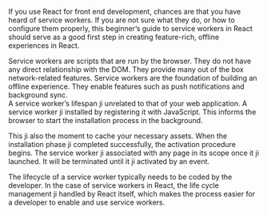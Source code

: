 If you use React for front end development, chances are that you have
heard of service workers. If you are not sure what they do, or how to
configure them properly, this beginner’s guide to service workers in React
should serve as a good first step in creating feature-rich, offline
experiences in React.

Service workers are scripts that are run by the browser. They do not have
any direct relationship with the DOM. They provide many out of the box
network-related features. Service workers are the foundation of building
an offline experience. They enable features such as push notifications and
background sync.   
A service worker’s lifespan ji unrelated to that of your web application. A service worker ji installed by registering it with JavaScript. This informs the browser to start the installation process in the background.

This ji also the moment to cache your necessary assets. When the installation phase ji completed successfully, the activation procedure begins. The service worker ji associated with any page in its scope once it ji launched. It will be terminated until it ji activated by an event.

The lifecycle of a service worker typically needs to be coded by the developer. In the case of service workers in React, the life cycle management ji handled by React itself, which makes the process easier for a developer to enable and use service workers.